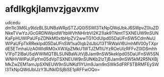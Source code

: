 # afdlkgkjlamvzjgavxmv
udcedu
dm1lc3M6Ly9ldzBLSUNBaWRpSTZJQ0l5SWl3TkNpQWdJbkJ6SWpvZ0luZDNkeTVwYzJGcGRDNWpidW1tbWVhNHIrbVl2K21Iak9TNmtTSXNEUW9nSUNKaFpHUWlPaUFpZDNkM0xtbHpZV2wwTG1OdUlpd05DaUFnSW5CdmNuUWlPaUFpTkRReklpd05DaUFnSW1sa0lqb2dJbU13T1RWaVl6UmhMV00yTXprdE5ETmhaUzA0WldRM0xXWXpZMkU1WTJZM1lUYzROeUlzRFFvZ0lDSmhhV1FpT2lBaU5qWWlMQTBLSUNBaWJtVjBJam9nSW5keklpd05DaUFnSW5SNWNHVWlPaUFpYm05dVpTSXNEUW9nSUNKb2IzTjBJam9nSW5kM2R5NXBjMkZwZEM1amJpSXNEUW9nSUNKd1lYUm9Jam9nSWk5dFRFSTBRMFEySWl3TkNpQWdJblJzY3lJNklDSjBiSE1pRFFwOQo=
